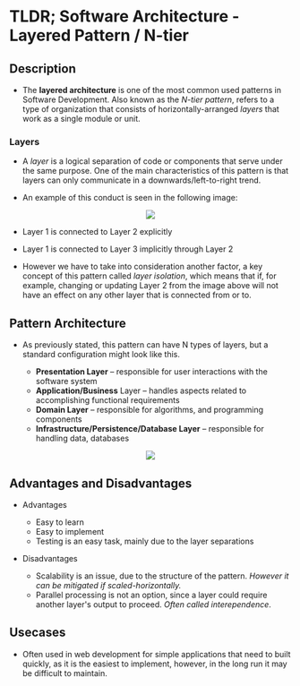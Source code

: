 # TLDR; Software Architecture - Layered Pattern / N-tier

## Description

- The **layered architecture** is one of the most common used patterns in Software Development.
  Also known as the _N-tier pattern_, refers to a type of organization that consists of
  horizontally-arranged _layers_ that work as a single module or unit.

### Layers

- A _layer_ is a logical separation of code or components that serve under the same purpose.
  One of the main characteristics of this pattern is that layers can only communicate in a
  downwards/left-to-right trend.

- An example of this conduct is seen in the following image:

<p align="center">
  <img src="https://www.baeldung.com/wp-content/uploads/sites/4/2021/11/layered.drawio.svg">
</p>

- Layer 1 is connected to Layer 2 explicitly
- Layer 1 is connected to Layer 3 implicitly through Layer 2

- However we have to take into consideration another factor, a key concept of this pattern
  called _layer isolation_, which means that if, for example, changing or updating Layer 2
  from the image above will not have an effect on any other layer that is connected from or
  to.

## Pattern Architecture

- As previously stated, this pattern can have N types of layers, but a standard configuration
  might look like this.

  - **Presentation Layer** – responsible for user interactions with the software system
  - **Application/Business** Layer – handles aspects related to accomplishing functional requirements
  - **Domain Layer** – responsible for algorithms, and programming components
  - **Infrastructure/Persistence/Database Layer** – responsible for handling data, databases

<p align="center">
  <img src="https://www.baeldung.com/wp-content/uploads/sites/4/2021/11/layered_common.drawio.svg">
</p>

## Advantages and Disadvantages

- Advantages

  - Easy to learn
  - Easy to implement
  - Testing is an easy task, mainly due to the layer separations

- Disadvantages
  - Scalability is an issue, due to the structure of the pattern. _However it can be mitigated if scaled-horizontally._
  - Parallel processing is not an option, since a layer could require another layer's output to proceed.
    _Often called interependence_.

## Usecases

- Often used in web development for simple applications that need to built quickly, as it is the easiest
  to implement, however, in the long run it may be difficult to maintain.
